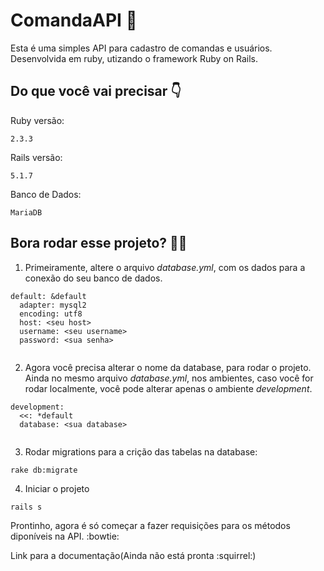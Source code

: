 # ComandaAPI :notebook:

Esta é uma simples API para cadastro de comandas e usuários. Desenvolvida em ruby, utizando o framework Ruby on Rails.


## Do que você vai precisar :point_down:

Ruby versão: 
```
2.3.3
```

Rails versão:
```
5.1.7
```
Banco de Dados:
```
MariaDB 
```

## Bora rodar esse projeto? :ok_woman:

1. Primeiramente, altere o arquivo _database.yml_, com os dados para a conexão do seu banco de dados.

```
default: &default
  adapter: mysql2
  encoding: utf8
  host: <seu host>
  username: <seu username>
  password: <sua senha>
  
```

2. Agora você precisa alterar o nome da database, para rodar o projeto. Ainda no mesmo arquivo  _database.yml_, nos ambientes, caso você for rodar localmente, você pode alterar apenas o ambiente _development_.

```
development:
  <<: *default
  database: <sua database>
  
```

3. Rodar migrations para a crição das tabelas na database:
```
rake db:migrate
```
4. Iniciar o projeto

```
rails s
```

Prontinho, agora é só começar a fazer requisições para os métodos diponíveis na API. :bowtie:

Link para a documentação(Ainda não está pronta :squirrel:) 


